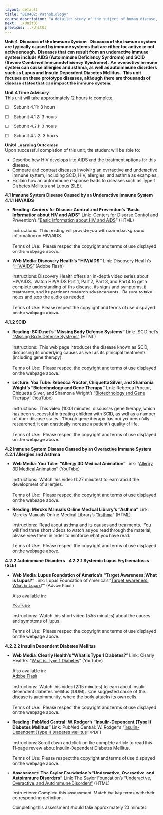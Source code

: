 ```yaml
---
layout: default
title: "BIO402: Pathobiology"
course_description: "A detailed study of the subject of human disease, placing special emphasis on the cause of disease at the tissue level. Focuses on what happens at the molecular and cellular level during inflammation and the immune response, infectious disease, and diseases of the immune system and body systems."
next: ../Unit05
previous: ../Unit03
---
```

**Unit 4: Diseases of the Immune System** <span id="4"></span> 
**Diseases of the immune system are typically caused by immune systems
that are either too active or not active enough.  Diseases that can
result from an underactive immune system include AIDS (Autoimmune
Deficiency Syndrome) and SCID (Severe Combined Immunodeficiency
Syndrome).  An overactive immune system can cause allergies and asthma,
as well as autoimmune disorders such as Lupus and Insulin Dependent
Diabetes Mellitus.  This unit focuses on these prototype diseases,
although there are thousands of disease states that can impact the
immune system.**

**Unit 4 Time Advisory**  
This unit will take approximately 12 hours to complete.  
  
 ☐    Subunit 4.1.1: 3 hours  
  
 ☐    Subunit 4.1.2: 3 hours  
  
 ☐    Subunit 4.2.1: 3 hours  
  
 ☐    Subunit 4.2.2: 3 hours

**Unit4 Learning Outcomes**  
Upon successful completion of this unit, the student will be able to:  
  
-   Describe how HIV develops into AIDS and the treatment options for
    this disease.
-   Compare and contrast diseases involving an overactive and
    underactive immune system, including SCID, HIV, allergies, and
    asthma as examples.
-   Explain how an autoimmune response leads to diseases such as Type 1
    Diabetes Mellitus and Lupus (SLE).

**4.1 Immune System Disease Caused by an Underactive Immune System**
<span id="4.1"></span> 
**4.1.1 HIV/AIDS** <span id="4.1.1"></span> 
-   **Reading: Centers for Disease Control and Prevention’s “Basic
    Information about HIV and AIDS”**
    Link:  Centers for Disease Control and Prevention’s “[Basic
    Information about HIV and
    AIDS](http://www.cdc.gov/hiv/topics/basic/index.htm)” (HTML)  
        
     Instructions:  This reading will provide you with some background
    information on HIV/AIDS.  
        
     Terms of Use:  Please respect the copyright and terms of use
    displayed on the webpage above.

-   **Web Media: Discovery Health’s “HIV/AIDS”**
    Link: Discovery Health’s
    “[HIV/AIDS](http://health.discovery.com/tv-specials/other-videos/hiv-aids-hiv-aids-part-1.htm)”
    (Adobe Flash)  
         
     Instructions: Discovery Health offers an in-depth video series
    about HIV/AIDS.  Watch HIV/AIDS Part 1, Part 2, Part 3, and Part 4
    to get a complete understanding of this disease, its signs and
    symptoms, it treatments, and its pertinent research advancements. 
    Be sure to take notes and stop the audio as needed.  
        
     Terms of Use: Please respect the copyright and terms of use
    displayed on the webpage above.

**4.1.2 SCID** <span id="4.1.2"></span> 
-   **Reading: SCID.net’s “Missing Body Defense Systems”**
    Link:  SCID.net’s
    [“](http://www.scid.net/the-scid-homepage/about-scid/)[Missing Body
    Defense
    Systems](https://web.archive.org/web/20130407231423/http://www.scid.net/about.htm)[”](http://www.scid.net/the-scid-homepage/about-scid/)
    (HTML)  
        
     Instructions:  This web page introduces the disease known as SCID,
    discussing its underlying causes as well as its principal treatments
    (including gene therapy).  
        
     Terms of Use:  Please respect the copyright and terms of use
    displayed on the webpage above.

-   **Lecture: You Tube: Rebecca Proctor, Chiquetta Silver, and Shamonia
    Wright’s “Biotechnology and Gene Therapy”**
    Link: Rebecca Proctor, Chiquetta Silver, and Shamonia Wright’s
    “[Biotechnology and Gene
    Therapy](http://www.youtube.com/watch?v=rrT5BT_7HdI)“ (YouTube)  
        
     Instructions:  This video (10:01 minutes) discusses gene therapy,
    which has been successful in treating children with SCID, as well as
    a number of other disease states.  Though gene therapy has not yet
    been fully researched, it can drastically increase a patient’s
    quality of life.   
        
     Terms of Use:  Please respect the copyright and terms of use
    displayed on the webpage above.

**4.2 Immune System Disease Caused by an Overactive Immune System**
<span id="4.2"></span> 
**4.2.1 Allergies and Asthma** <span id="4.2.1"></span> 
-   **Web Media: You Tube: “Allergy 3D Medical Animation”**
    Link: “[Allergy 3D Medical
    Animation](http://www.youtube.com/watch?v=y3bOgdvV-_M)“ (YouTube)  
        
     Instructions:  Watch this video (1:27 minutes) to learn about the
    development of allergies.  
        
     Terms of Use:  Please respect the copyright and terms of use
    displayed on the webpage above.

-   **Reading: Mercks Manuals Online Medical Library’s “Asthma”**
    Link:  Mercks Manuals Online Medical Library’s
    “[Asthma](http://merck.com/mmhe/sec04/ch044/ch044a.html)” (HTML)  
        
     Instructions:  Read about asthma and its causes and treatments. 
    You will find three short videos to watch as you read through the
    material; please view them in order to reinforce what you have
    read.  
        
     Terms of Use:  Please respect the copyright and terms of use
    displayed on the webpage above.

**4.2.2 Autoimmune Disorders** <span id="4.2.2"></span> 
**4.2.2.1 Systemic Lupus Erythematosus (SLE)** <span
id="4.2.2.1"></span> 
-   **Web Media: Lupus Foundation of America’s “Target Awareness: What
    is Lupus?”**
    Link: Lupus Foundation of America’s “[Target Awareness: What is
    Lupus](https://web.archive.org/web/20120913073754/http://www.lupus.org/newsite/pages/lupus-target-awareness.html)?”
    (Adobe Flash)  
        
     Also available in:  

    [YouTube](http://www.youtube.com/watch?v=hIabco_hl9c&feature=player_embedded)  
        
     Instructions:  Watch this short video (5:55 minutes) about the
    causes and symptoms of lupus.  
        
     Terms of Use:  Please respect the copyright and terms of use
    displayed on the webpage above.

**4.2.2.2 Insulin Dependent Diabetes Mellitus** <span
id="4.2.2.2"></span> 
-   **Web Media: Clearly Health’s “What is Type 1 Diabetes?”**
    Link: Clearly Health’s “[What is Type 1
    Diabetes](http://www.youtube.com/watch?v=_OOWhuC_9Lw&feature=related)“
    (YouTube)  
        
     Also available in:  
     [Adobe
    Flash](http://www.clearlyhealth.com/videos/diabetes/introduction/type_1)  
        
     Instructions:  Watch this video (2:15 minutes) to learn about
    insulin dependent diabetes mellitus (IDDM).  One suggested cause of
    this disease is autoimmunity, where the body attacks its own
    cells.   
        
     Terms of Use:  Please respect the copyright and terms of use
    displayed on the webpage above.

-   **Reading: PubMed Central: W. Rodger’s “Insulin-Dependent (Type I)
    Diabetes Mellitus”**
    Link: PubMed Central: W. Rodger’s “[Insulin-Dependent (Type I)
    Diabetes
    Mellitus](http://www.ncbi.nlm.nih.gov/pmc/articles/PMC1335936/)”
    (PDF)  
        
     Instructions: Scroll down and click on the complete article to read
    this 11-page review about Insulin-Dependent Diabetes Mellitus.   
        
     Terms of Use: Please respect the copyright and terms of use
    displayed on the webpage above.

-   **Assessment: The Saylor Foundation’s “Underactive, Overactive, and
    Autoimmune Disorders”**
    Link: The Saylor Foundation’s [“Underactive, Overactive, and
    Autoimmune
    Disorders”](http://school.saylor.org/mod/quiz/view.php?id=1768) (HTML)  
      
     Instructions: Complete this assessment. Match the key terms with
    their corresponding definition.  
      
     Completing this assessment should take approximately 20 minutes.


